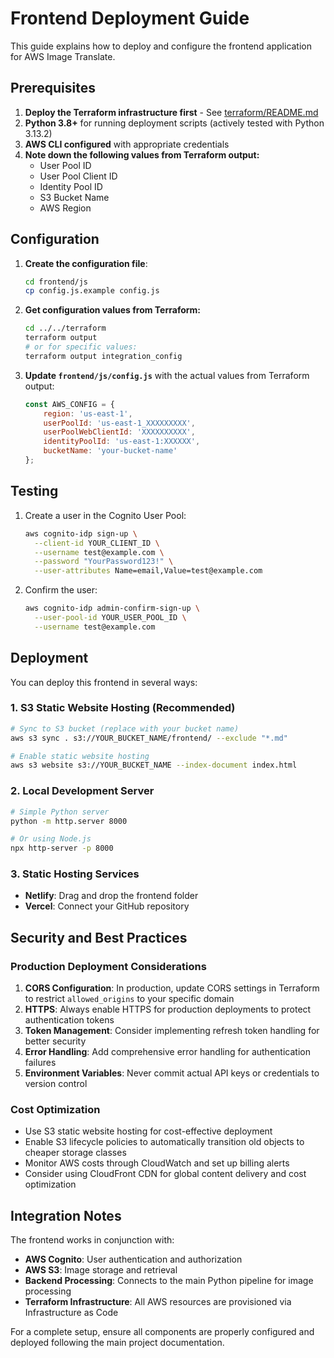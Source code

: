 # Frontend Deployment Guide

This guide explains how to deploy and configure the frontend application for AWS Image Translate.

## Prerequisites

1. **Deploy the Terraform infrastructure first** - See [terraform/README.md](../terraform/README.md)
2. **Python 3.8+** for running deployment scripts (actively tested with Python 3.13.2)
3. **AWS CLI configured** with appropriate credentials
4. **Note down the following values from Terraform output:**
   - User Pool ID
   - User Pool Client ID
   - Identity Pool ID
   - S3 Bucket Name
   - AWS Region

## Configuration

1. **Create the configuration file**:

   ```bash
   cd frontend/js
   cp config.js.example config.js
   ```

2. **Get configuration values from Terraform:**

   ```bash
   cd ../../terraform
   terraform output
   # or for specific values:
   terraform output integration_config
   ```

3. **Update `frontend/js/config.js`** with the actual values from Terraform output:

   ```javascript
   const AWS_CONFIG = {
       region: 'us-east-1',
       userPoolId: 'us-east-1_XXXXXXXXX',
       userPoolWebClientId: 'XXXXXXXXXX',
       identityPoolId: 'us-east-1:XXXXXX',
       bucketName: 'your-bucket-name'
   };
   ```

## Testing

1. Create a user in the Cognito User Pool:

   ```bash
   aws cognito-idp sign-up \
     --client-id YOUR_CLIENT_ID \
     --username test@example.com \
     --password "YourPassword123!" \
     --user-attributes Name=email,Value=test@example.com
   ```

2. Confirm the user:

   ```bash
   aws cognito-idp admin-confirm-sign-up \
     --user-pool-id YOUR_USER_POOL_ID \
     --username test@example.com
   ```

## Deployment

You can deploy this frontend in several ways:

### 1. S3 Static Website Hosting (Recommended)

```bash
# Sync to S3 bucket (replace with your bucket name)
aws s3 sync . s3://YOUR_BUCKET_NAME/frontend/ --exclude "*.md"

# Enable static website hosting
aws s3 website s3://YOUR_BUCKET_NAME --index-document index.html
```

### 2. Local Development Server

```bash
# Simple Python server
python -m http.server 8000

# Or using Node.js
npx http-server -p 8000
```

### 3. Static Hosting Services

- **Netlify**: Drag and drop the frontend folder
- **Vercel**: Connect your GitHub repository

## Security and Best Practices

### Production Deployment Considerations

1. **CORS Configuration**: In production, update CORS settings in Terraform to restrict `allowed_origins` to your specific domain
2. **HTTPS**: Always enable HTTPS for production deployments to protect authentication tokens
3. **Token Management**: Consider implementing refresh token handling for better security
4. **Error Handling**: Add comprehensive error handling for authentication failures
5. **Environment Variables**: Never commit actual API keys or credentials to version control

### Cost Optimization

- Use S3 static website hosting for cost-effective deployment
- Enable S3 lifecycle policies to automatically transition old objects to cheaper storage classes
- Monitor AWS costs through CloudWatch and set up billing alerts
- Consider using CloudFront CDN for global content delivery and cost optimization

## Integration Notes

The frontend works in conjunction with:

- **AWS Cognito**: User authentication and authorization
- **AWS S3**: Image storage and retrieval
- **Backend Processing**: Connects to the main Python pipeline for image processing
- **Terraform Infrastructure**: All AWS resources are provisioned via Infrastructure as Code

For a complete setup, ensure all components are properly configured and deployed following the main project documentation.
